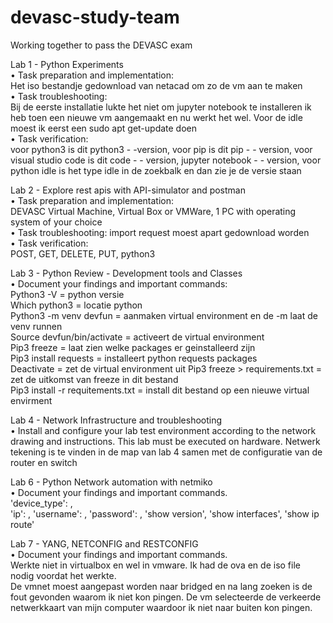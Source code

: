 # devasc-study-team
Working together to pass the DEVASC exam

Lab 1 - Python Experiments   
• Task preparation and implementation:   
  Het iso bestandje gedownload van netacad om zo de vm aan te maken   
• Task troubleshooting:   
  Bij de eerste installatie lukte het niet om jupyter notebook te installeren ik heb toen een nieuwe vm aangemaakt en nu werkt het wel. Voor de idle moest ik eerst een sudo apt get-update doen  
• Task verification:      
  voor python3 is dit python3 - -version, voor pip is dit pip - - version, voor visual studio code is dit code - - version, jupyter notebook - -  version, voor python idle is het type idle in de zoekbalk en dan zie je de     versie staan 

Lab 2 - Explore rest apis with API-simulator and postman  
• Task preparation and implementation:  
  DEVASC Virtual Machine, Virtual Box or VMWare, 1 PC with operating system of your choice  
• Task troubleshooting: 
  import request moest apart gedownload worden   
• Task verification:  
  POST, GET, DELETE, PUT, python3 

Lab 3 - Python Review - Development tools and Classes  
• Document your findings and important commands:  
  Python3 -V = python versie  
  Which python3 = locatie python  
  Python3 -m venv devfun = aanmaken virtual environment en de -m laat de venv runnen   
  Source devfun/bin/activate = activeert de virtual environment  
  Pip3 freeze = laat zien welke packages er geinstalleerd zijn  
  Pip3 install requests = installeert python requests packages  
  Deactivate = zet de virtual environment uit 
  Pip3 freeze > requirements.txt = zet de uitkomst van freeze in dit bestand   
  Pip3 install -r requitements.txt = install dit bestand op een nieuwe virtual envirment   

Lab 4 - Network Infrastructure and troubleshooting    
• Install and configure your lab test environment according to the network drawing and instructions. This lab must be executed on hardware. 
  Netwerk tekening is te vinden in de map van lab 4 samen met de configuratie van de router en switch 

Lab 6 - Python Network automation with netmiko  
• Document your findings and important commands.  
    'device_type': ,  
        'ip': , 
        'username': , 
        'password': , 
        'show version', 'show interfaces', 'show ip route'  
        
Lab 7 - YANG, NETCONFIG and RESTCONFIG  
• Document your findings and important commands.  
Werkte niet in virtualbox en wel in vmware. Ik had de ova en de iso file nodig voordat het werkte.   
De vmnet moest aangepast worden naar bridged en na lang zoeken is de fout gevonden waarom ik niet kon pingen. De vm selecteerde de verkeerde netwerkkaart van mijn computer waardoor ik niet naar buiten kon pingen.   
